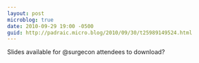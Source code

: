 ```yaml
---
layout: post
microblog: true
date: 2010-09-29 19:00 -0500
guid: http://padraic.micro.blog/2010/09/30/t25989149524.html
---
```

Slides available for @surgecon attendees to download?
